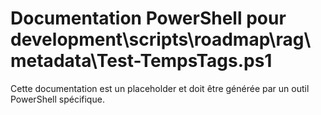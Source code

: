 # Documentation PowerShell pour development\scripts\roadmap\rag\metadata\Test-TempsTags.ps1

Cette documentation est un placeholder et doit être générée par un outil PowerShell spécifique.
